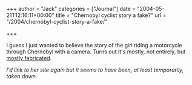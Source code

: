 +++
author = "Jack"
categories = ["Journal"]
date = "2004-05-21T12:16:11+00:00"
title = "Chernobyl cyclist story a fake?"
url = "/2004/chernobyl-cyclist-story-a-fake/"

+++

I guess I just wanted to believe the story of the girl riding a motorcycle through Chernobyl with a camera. Turns out it's mostly, not entirely, but [mostly fabricated][1].

_I'd link to her site again but it seems to have been, at least temporarily, taken down._

 [1]: http://www.uer.ca/forum_showthread.asp?fid=1&threadid=8951